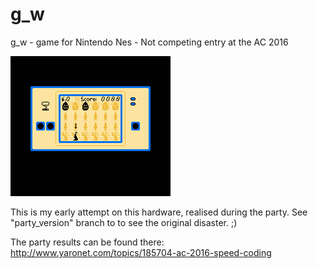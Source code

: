 # g_w
g_w - game for Nintendo Nes - Not competing entry at the AC 2016

![Intro Screenhot](https://raw.githubusercontent.com/bjorn-nah/g_w/master/g_w-12.png)

This is my early attempt on this hardware, realised during the party.
See "party_version" branch to to see the original disaster. ;)

The party results can be found there:
http://www.yaronet.com/topics/185704-ac-2016-speed-coding
